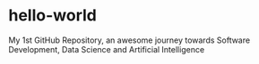# hello-world
My 1st GitHub Repository, an awesome journey towards Software Development, Data Science and Artificial Intelligence
